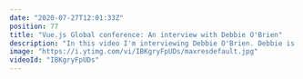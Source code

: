 ```yaml
---
date: "2020-07-27T12:01:33Z"
position: 77
title: "Vue.js Global conference: An interview with Debbie O'Brien"
description: "In this video I'm interviewing Debbie O'Brien. Debbie is head of learning and developer advocate at #Nuxtjs. We discuss her talk about Nuxt/content and how they are working on a bunch of new features to make nuxt even more flexible. After that we discuss how she experienced landing the job and how she learnt a lot from previous job hunting.\n\nThis video is made in collaboration with the Vue.js Global conference. \nMore details here: https://vuejs.amsterdam \n\nIn the intro I mention that the Vue.js Global conferenc eis in August. It has been moved to September 17th.\n\nFollow Debbie here:\nhttps://twitter.com/debs_obrien\nhttps://debbie.codes/\nhttps://www.nuxtjs.org/\n\nFollow me here:\nWebsite: https://timbenniks.dev\nTwitter: https://twitter.com/timbenniks\nGithub: https://github.com/timbenniks"
image: "https://i.ytimg.com/vi/IBKgryFpUDs/maxresdefault.jpg"
videoId: "IBKgryFpUDs"
---
```


